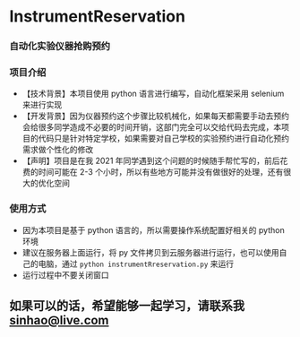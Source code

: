 # InstrumentReservation
### 自动化实验仪器抢购预约

### 项目介绍
* 【技术背景】本项目使用 python 语言进行编写，自动化框架采用 selenium 来进行实现
* 【开发背景】因为仪器预约这个步骤比较机械化，如果每天都需要手动去预约会给很多同学造成不必要的时间开销，这部门完全可以交给代码去完成，本项目的代码只是针对特定学校，如果需要对自己学校的实验预约进行自动化预约需求做个性化的修改
* 【声明】项目是在我 2021 年同学遇到这个问题的时候随手帮忙写的，前后花费的时间可能在 2-3 个小时，所以有些地方可能并没有做很好的处理，还有很大的优化空间

### 使用方式
* 因为本项目是基于 python 语言的，所以需要操作系统配置好相关的 python 环境
* 建议在服务器上面运行，将 py 文件拷贝到云服务器进行运行，也可以使用自己的电脑，通过 ```python instrumentRreservation.py``` 来运行
* 运行过程中不要关闭窗口

## 如果可以的话，希望能够一起学习，请联系我 sinhao@live.com

